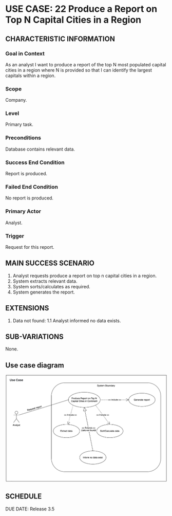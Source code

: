 # USE CASE: 22 Produce a Report on Top N Capital Cities in a Region

## CHARACTERISTIC INFORMATION

### Goal in Context

As an analyst I want to produce a report of the top N most populated capital cities in a region where N is provided so that I can identify the largest capitals within a region.

### Scope

Company.

### Level

Primary task.

### Preconditions

Database contains relevant data.

### Success End Condition

Report is produced.
### Failed End Condition

No report is produced.

### Primary Actor

Analyst.

### Trigger

Request for this report.

## MAIN SUCCESS SCENARIO

  1. Analyst requests produce a report on top n capital cities in a region.
  2. System extracts relevant data.
  3. System sorts/calculates as required.
  4. System generates the report.

## EXTENSIONS

  1. Data not found:
    1.1 Analyst informed no data exists.

## SUB-VARIATIONS

None.

## Use case diagram

![Use Case 22 Diagram](../use-cases-diagram/use-case-22.png)

## SCHEDULE

DUE DATE: Release 3.5
